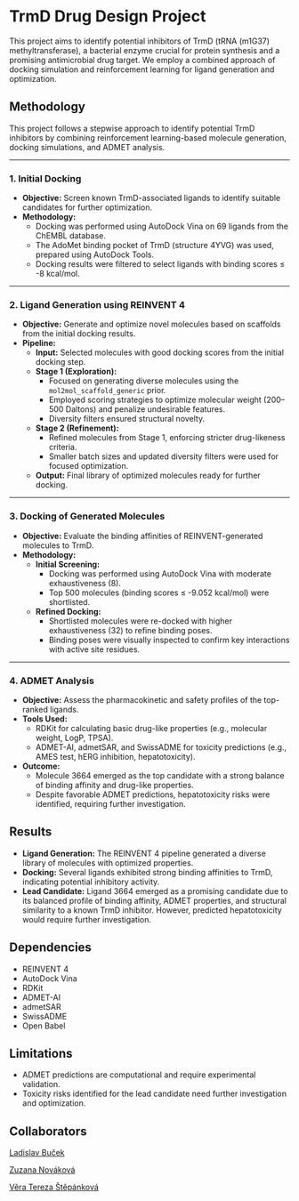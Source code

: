# TrmD Drug Design Project

This project aims to identify potential inhibitors of TrmD (tRNA (m1G37) methyltransferase), a bacterial enzyme crucial for protein synthesis and a promising antimicrobial drug target. We employ a combined approach of docking simulation and reinforcement learning for ligand generation and optimization.

## Methodology


This project follows a stepwise approach to identify potential TrmD inhibitors by combining reinforcement learning-based molecule generation, docking simulations, and ADMET analysis.

---

### **1. Initial Docking**
- **Objective:** Screen known TrmD-associated ligands to identify suitable candidates for further optimization.  
- **Methodology:**  
  - Docking was performed using AutoDock Vina on 69 ligands from the ChEMBL database.
  - The AdoMet binding pocket of TrmD (structure 4YVG) was used, prepared using AutoDock Tools.
  - Docking results were filtered to select ligands with binding scores ≤ -8 kcal/mol.

---

### **2. Ligand Generation using REINVENT 4**
- **Objective:** Generate and optimize novel molecules based on scaffolds from the initial docking results.  
- **Pipeline:**  
  - **Input:** Selected molecules with good docking scores from the initial docking step.
  - **Stage 1 (Exploration):**
    - Focused on generating diverse molecules using the `mol2mol_scaffold_generic` prior.
    - Employed scoring strategies to optimize molecular weight (200–500 Daltons) and penalize undesirable features.
    - Diversity filters ensured structural novelty.
  - **Stage 2 (Refinement):**
    - Refined molecules from Stage 1, enforcing stricter drug-likeness criteria.
    - Smaller batch sizes and updated diversity filters were used for focused optimization.
  - **Output:** Final library of optimized molecules ready for further docking.

---

### **3. Docking of Generated Molecules**
- **Objective:** Evaluate the binding affinities of REINVENT-generated molecules to TrmD.  
- **Methodology:**  
  - **Initial Screening:**  
    - Docking was performed using AutoDock Vina with moderate exhaustiveness (8).
    - Top 500 molecules (binding scores ≤ -9.052 kcal/mol) were shortlisted.
  - **Refined Docking:**  
    - Shortlisted molecules were re-docked with higher exhaustiveness (32) to refine binding poses.
    - Binding poses were visually inspected to confirm key interactions with active site residues.

---

### **4. ADMET Analysis**
- **Objective:** Assess the pharmacokinetic and safety profiles of the top-ranked ligands.  
- **Tools Used:**  
  - RDKit for calculating basic drug-like properties (e.g., molecular weight, LogP, TPSA).  
  - ADMET-AI, admetSAR, and SwissADME for toxicity predictions (e.g., AMES test, hERG inhibition, hepatotoxicity).  
- **Outcome:**  
  - Molecule 3664 emerged as the top candidate with a strong balance of binding affinity and drug-like properties.
  - Despite favorable ADMET predictions, hepatotoxicity risks were identified, requiring further investigation.

## Results

* **Ligand Generation:** The REINVENT 4 pipeline generated a diverse library of molecules with optimized properties.
* **Docking:**  Several ligands exhibited strong binding affinities to TrmD, indicating potential inhibitory activity.
* **Lead Candidate:** Ligand 3664 emerged as a promising candidate due to its balanced profile of binding affinity, ADMET properties, and structural similarity to a known TrmD inhibitor. However, predicted hepatotoxicity would require further investigation.


## Dependencies

* REINVENT 4
* AutoDock Vina
* RDKit
* ADMET-AI
* admetSAR
* SwissADME
* Open Babel

## Limitations

* ADMET predictions are computational and require experimental validation.
*  Toxicity risks identified for the lead candidate need further investigation and optimization.


## Collaborators
[Ladislav Buček](https://github.com/bucekla)


[Zuzana Nováková](https://github.com/ZuzanaNovak)


[Věra Tereza Štěpánková](https://github.com/stepankverat)
